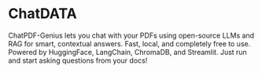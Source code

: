 # ChatDATA
ChatPDF-Genius lets you chat with your PDFs using open-source LLMs and RAG for smart, contextual answers. Fast, local, and completely free to use. Powered by HuggingFace, LangChain, ChromaDB, and Streamlit. Just run and start asking questions from your docs!

